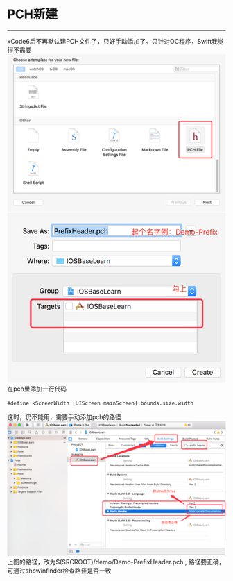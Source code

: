 # PCH新建

---

xCode6后不再默认建PCH文件了，只好手动添加了。只针对OC程序，Swift我觉得不需要![](/assets/QQ20171231-193813@2x.png)![](/assets/QQ20171231-195644@2x.png)在pch里添加一行代码

`#define kScreenWidth [UIScreen mainScreen].bounds.size.width`

这时，仍不能用，需要手动添加pch的路径![](/assets/QQ20171231-201316@2x.png)上图的路径，改为$\(SRCROOT\)/demo/Demo-PrefixHeader.pch , 路径要正确，可通过showinfinder检查路径是否一致

